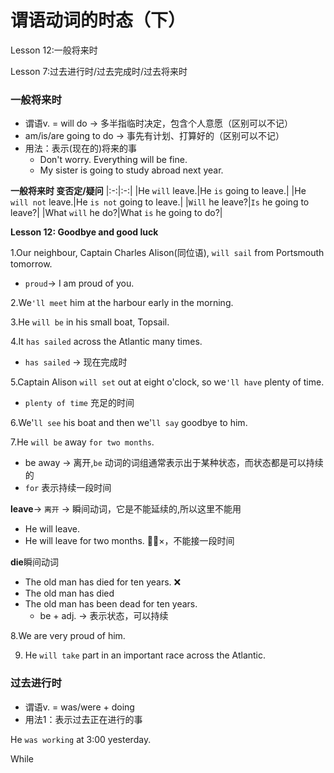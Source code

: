 # 谓语动词的时态（下）

Lesson 12:一般将来时

Lesson 7:过去进行时/过去完成时/过去将来时

### 一般将来时
* 谓语v. = will do -> 多半指临时决定，包含个人意愿（区别可以不记）
* am/is/are going to do -> 事先有计划、打算好的（区别可以不记）
* 用法：表示(现在的)将来的事
  * Don't worry. Everything will be fine.
  * My sister is going to study abroad next year.

**一般将来时 变否定/疑问**
|:-:|:-:|
|He `will` leave.|He `is` going to leave.|
|He `will not` leave.|He `is not` going to leave.|
|`Will` he leave?|`Is` he going to leave?|
|What `will` he do?|What `is` he going to do?|

**Lesson 12: Goodbye and good luck**

1.Our neighbour, Captain Charles Alison(同位语), `will sail` from Portsmouth tomorrow.
  * `proud`-> I am proud of you.

2.We`'ll meet` him at the harbour early in the morning.

3.He `will be` in his small boat, Topsail.

4.It `has sailed` across the Atlantic many times.
  * `has sailed` -> 现在完成时

5.Captain Alison `will set` out at eight o'clock, so we`'ll have` plenty of time.
  * `plenty of time` 充足的时间

6.We'`ll see` his boat and then we'`ll say` goodbye to him.

7.He `will be` away `for two months`.
* be away -> 离开,`be` 动词的词组通常表示出于某种状态，而状态都是可以持续的
* `for` 表示持续一段时间

**leave**-> `离开` -> 瞬间动词，它是不能延续的,所以这里不能用
* He will leave.
* He will leave for two months. 🙅‍♂️×，不能接一段时间

**die**瞬间动词
* The old man has died for ten years. ❌
* The old man has died
* The old man has been dead for ten years.
  * be + adj. -> 表示状态，可以持续

8.We are very proud of him.

9. He `will take` part in an important race across the Atlantic.

### 过去进行时
* 谓语v. = was/were + doing
* 用法1：表示过去正在进行的事

He `was working` at 3:00 yesterday.

While 